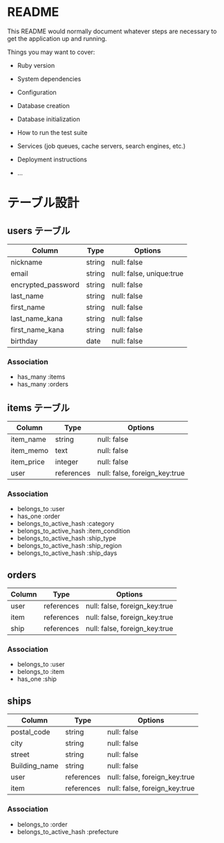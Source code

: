 # README

This README would normally document whatever steps are necessary to get the
application up and running.

Things you may want to cover:

* Ruby version

* System dependencies

* Configuration

* Database creation

* Database initialization

* How to run the test suite

* Services (job queues, cache servers, search engines, etc.)

* Deployment instructions


* ...
# テーブル設計

## users テーブル

| Column             | Type   | Options     |
| ------------------ | ------ | ----------- |
| nickname           | string | null: false |
| email              | string | null: false, unique:true |
| encrypted_password | string | null: false |
| last_name          | string | null: false |
| first_name         | string | null: false |
| last_name_kana     | string | null: false |
| first_name_kana    | string | null: false |
| birthday           | date   | null: false |

### Association

- has_many :items
- has_many :orders

## items テーブル

| Column             | Type   | Options     |
| ------------------ | ------ | ----------- |
| item_name          | string | null: false |
| item_memo          | text   | null: false |
| item_price         | integer| null: false |
| user               | references | null: false, foreign_key:true |

### Association

- belongs_to :user
- has_one   :order
- belongs_to_active_hash :category
- belongs_to_active_hash :item_condition
- belongs_to_active_hash :ship_type
- belongs_to_active_hash :ship_region
- belongs_to_active_hash :ship_days

## orders

| Column             | Type   | Options     |
| ------------------ | ------ | ----------- |
| user               | references | null: false, foreign_key:true |
| item               | references | null: false, foreign_key:true |
| ship               | references | null: false, foreign_key:true |

### Association

- belongs_to :user
- belongs_to :item
- has_one    :ship

## ships

| Column             | Type   | Options     |
| ------------------ | ------ | ----------- |
| postal_code        | string | null: false |
| city               | string | null: false |
| street             | string | null: false |
| Building_name      | string | null: false |
| user               | references | null: false, foreign_key:true |
| item               | references | null: false, foreign_key:true |

### Association
- belongs_to :order
- belongs_to_active_hash :prefecture